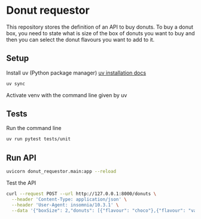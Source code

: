 # Donut requestor

This repository stores the definition of an API to buy donuts.
To buy a donut box, you need to state what is size of the box of donuts you want to buy and then you can select the donut flavours you want to add to it.

## Setup

Install uv (Python package manager)
[uv installation docs](https://docs.astral.sh/uv/getting-started/installation/)

```bash
uv sync
````

Activate venv with the command line given by uv


## Tests

Run the command line
```bash
uv run pytest tests/unit
```


## Run API

```bash
uvicorn donut_requestor.main:app --reload
```

Test the API

```bash
curl --request POST --url http://127.0.0.1:8000/donuts \
  --header 'Content-Type: application/json' \
  --header 'User-Agent: insomnia/10.3.1' \
  --data '{"boxSize": 2,"donuts": [{"flavour": "choco"},{"flavour": "vanilla"}]}'
```
